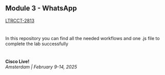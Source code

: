 ## Module 3 - WhatsApp

[LTRCCT-2813](https://www.ciscolive.com/emea/learn/session-catalog.html?search=Mastering%20Demo-Driven%20Customer%20Journeys%20with%20Webex%20Customer%20Experience#/)
#
In this repository you can find all the needed workflows and one .js file to complete the lab successfully
#
**Cisco Live!**\
_Amsterdam | February 9-14, 2025_
